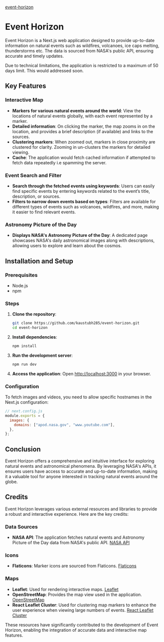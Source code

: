 [event-horizon](https://github.com/kaustubh285/event-horizon/blob/main/public/event-horizon.png?raw=true)

# Event Horizon

Event Horizon is a Next.js web application designed to provide up-to-date information on natural events such as wildfires, volcanoes, ice caps melting, thunderstorms etc. The data is sourced from NASA's public API, ensuring accurate and timely updates.

Due to technical limitations, the application is restricted to a maximum of 50 days limit. This would addressed soon.

## Key Features

### Interactive Map

- **Markers for various natural events around the world**: View the locations of natural events globally, with each event represented by a marker.
- **Detailed information**: On clicking the marker, the map zooms in on the location, and provides a brief description (if available) and links to the sources.
- **Clustering markers**: When zoomed out, markers in close proximity are clustered for clarity. Zooming in un-clusters the markers for detailed viewing.
- **Cache**: The application would fetch cached information if attempted to fetch data repeatedly i.e spamming the server.

### Event Search and Filter

- **Search through the fetched events using keywords**: Users can easily find specific events by entering keywords related to the event’s title, description, or sources.
- **Filters to narrow down events based on types**: Filters are available for different types of events such as volcanoes, wildfires, and more, making it easier to find relevant events.

### Astronomy Picture of the Day

- **Displays NASA's Astronomy Picture of the Day**: A dedicated page showcases NASA's daily astronomical images along with descriptions, allowing users to explore and learn about the cosmos.

## Installation and Setup

### Prerequisites

- Node.js
- npm

### Steps

1. **Clone the repository**:

   ```sh
   git clone https://github.com/kaustubh285/event-horizon.git
   cd event-horizon
   ```

2. **Install dependencies**:

   ```sh
   npm install
   ```

3. **Run the development server**:

   ```sh
   npm run dev
   ```

4. **Access the application**:
   Open [http://localhost:3000](http://localhost:3000) in your browser.

### Configuration

To fetch images and videos, you need to allow specific hostnames in the Next.js configuration:

```js
// next.config.js
module.exports = {
  images: {
    domains: ["apod.nasa.gov", "www.youtube.com"],
  },
};
```

## Conclusion

Event Horizon offers a comprehensive and intuitive interface for exploring natural events and astronomical phenomena. By leveraging NASA's APIs, it ensures users have access to accurate and up-to-date information, making it a valuable tool for anyone interested in tracking natural events around the globe.

## Credits

Event Horizon leverages various external resources and libraries to provide a robust and interactive experience. Here are the key credits:

### Data Sources

- **NASA API**: The application fetches natural events and Astronomy Picture of the Day data from NASA's public API. [NASA API](https://api.nasa.gov/)

### Icons

- **Flaticons**: Marker icons are sourced from Flaticons. [Flaticons](https://www.flaticon.com/)

### Maps

- **Leaflet**: Used for rendering interactive maps. [Leaflet](https://leafletjs.com/)
- **OpenStreetMap**: Provides the map view used in the application. [OpenStreetMap](https://www.openstreetmap.org/)
- **React Leaflet Cluster**: Used for clustering map markers to enhance the user experience when viewing large numbers of events. [React Leaflet Cluster](https://www.npmjs.com/package/react-leaflet-cluster)

These resources have significantly contributed to the development of Event Horizon, enabling the integration of accurate data and interactive map features.
